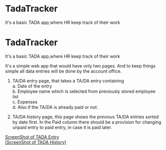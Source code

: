 # TadaTracker
It's a basic TADA app,where HR keep track of their work
# TadaTracker
It's a basic TADA app,where HR keep track of their work

It's a simple web app that would have only two pages. And to keep things
simple all data entries will be done by the account office.

1. TA/DA entry page, that takes a TA/DA entry containing </br>
  a. Date of the entry</br>
  b. Employee name which is selected from previously stored employee list</br>
  c. Expenses </br>
  d. Also if the TA/DA is already paid or not.</br>

2. TA/DA history page, this page shows the previous TA/DA entries sorted by date first. In the Paid column there should be a provision for changing unpaid entry to paid
entry, in case it is paid later.

[ScreenShot of TADA Entry](https://drive.google.com/file/d/1x_xTy0_tgms4SPnNngZPENr3a3yKrqUM/view?usp=sharing)<br>
[[ScreenShot of TADA History]](https://drive.google.com/file/d/1CayvoNjCAM9nLGn3r-35KcpPFKlyNzc4/view?usp=sharing)
